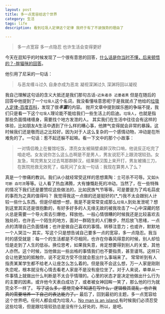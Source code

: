 ```yaml
---
layout: post
title: 多一点宽容给这个世界
category: 生活
tags: life
description: 看到垃圾人定律这个定律 我终于有了不装强势的理由了 

---
```


>多一点宽容 多一点隐忍 也许生活会变得更好

今天在逛知乎的时候发现了一个很有意思的回答，[什么话是你当时不懂，后来顿悟的？-胖猫咪的回答](http://www.zhihu.com/question/30901993/answer/71073558)。

他引用了尼采的一句话：

>与恶龙缠斗过久 自身亦成为恶龙 凝视深渊过久 深渊将回以凝视

我自己理解这句话的含义大抵还是我们那句古话-`近朱者赤 近墨者黑`
但是在随后的回答中他提到了一个`垃圾人`这个名词，我没看懂啥意思呢!于是我就点了他给的[垃圾人定律-百度百科](http://baike.baidu.com/link?url=3nEuwzq_Ym5YGBhdH2BCIvnpUczhP1WoF7Soo7B9QHngYsh7JGPWOEbFJageyxxekrcf1Vr-l9sYkL7WxSL9iK)，发现了很***丰富***的内容。
抛开文章中提到娱乐圈的争端不提，我们只是看一下这个`垃圾人`理论能不能给我们一些生活上的启迪。`垃圾人`，也就是指那些负面情绪缠身，需要找个地方发泄的人。
其实我们在生活中往往会有这样的体验，比如朋友A生活中遇到了什么样的糟心事，他脾气变得就会非常的暴躁。这时候我们还是敬而远之比较好。因为对于人这么复杂的一个感情动物，冲动是在所难免的了。一句话：惹不起还躲不起嘛。看一下文中的那个小故事：

>一对情侣晚上在餐馆吃饭，漂亮女友被隔壁桌醉汉吹口哨，他说反正吃完了咱走吧。女友说你怎么这么怂啊是不是男人，男友说犯不上跟流氓较劲。女友急，骂完男友又过去骂那群醉汉，结果醉汉围上来开打，男友被捅三刀，在医院抢救无效死了，临死问了女友一句话：我现在算男人了么？

真是一个惨痛的教训。我们从小就经常受这样的思想熏陶：士可杀不可辱。又如`头可断 血可流`等等。让人看了热血沸腾，大有慷慨赴死的冲动。当然了，在一些特殊的情况下我们还是要赞叹这些做法的，比如民族气节等等。可是要是为了鸡毛蒜皮的事而为之真的值得吗？
我觉得我这一点做的还是挺好的(\*_\*)我不太会跟别人计较一些什么东西。但是仔细想一想，我是不是常常变成那么`垃圾人`到处发泄呢？想到这里其实还是很抱歉的，有好多好多的人无缘无故的被我攻击了～心中深藏的怒火总是需要一个导火索去引爆他，释放他。一般心情很糟的时候我还是比较喜欢去独处的，也许去一个陌生的地方，面对一群陌生的人们散步，然后放飞思绪，一点点的清理自己负面情绪；也许是做自己喜欢的事情。转移注意力；也或许，默默地一个人哭泣～
其实，写这个只是想告诫自己要多一点的宽容，多一点隐忍。我当时的感受就是：每一个的生活都是不尽相同，也许在你春风得意的时候，别人却恰恰是走到了人生的低谷。换位思考，如果我失意，肯定想要得到别人的关爱，其他人亦然。这个时候，当他做出一些出格的事情我们也不要指责，甚至谩骂。这样只会让他更加的抵触你，说不定双方受不住就会惹出什么事端来了。
常常听到有人指责某某学生都不给老人让座怎么怎么着的。但是我不会这么想，万一人家是刚刚失恋呢，根本就没有心情去看老人家是不是没有座位坐了。对于人来说，单单从一件事情上就做出什么判断是不太合乎情理的。心里的状态才是决定他做出什么行为的主要的因素。或许他今天表白成功了，或者被女神回眸一笑了，那么他的行为就完全不一样了。
~~写了这么多，感觉完全不知道在写什么，逻辑极其混乱，也许我真的需要培养一下自己的表达能力了。~~
最后了，回到最初的主题，多一点宽容给这个世界吧。任何人都会成为垃圾人，[No man is an island](https://en.wikipedia.org/wiki/No_Man_Is_an_Island),有时候我们必须忍受这些垃圾，但是跟垃圾较劲总是没有什么好处的，所以，是吧。










